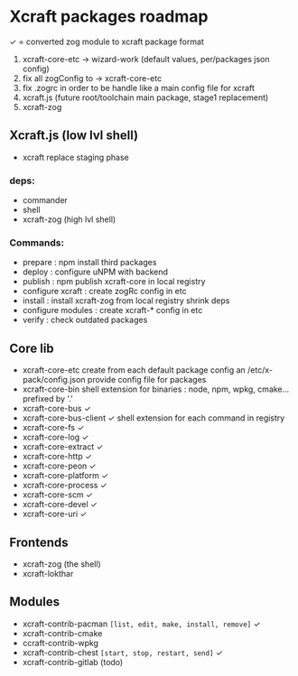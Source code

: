# Xcraft packages roadmap
✓ = converted zog module to xcraft package format


1. xcraft-core-etc -> wizard-work (default values, per/packages json config)
2. fix all zogConfig to -> xcraft-core-etc
3. fix .zogrc in order to be handle like a main config file for xcraft
4. xcraft.js (future root/toolchain main package, stage1 replacement)
5. xcraft-zog


## Xcraft.js (low lvl shell)
- xcraft
  replace staging phase

### deps:
  - commander
  - shell
  - xcraft-zog (high lvl shell)

### Commands:
  - prepare : npm install third packages
  - deploy  : configure uNPM with backend
  - publish : npm publish xcraft-core in local registry
  - configure xcraft  : create zogRc config in etc
  - install : install xcraft-zog from local registry
              shrink deps
  - configure modules : create xcraft-* config in etc
  - verify  : check outdated packages

## Core lib
- xcraft-core-etc
    create from each default package config an /etc/x-pack/config.json
    provide config file for packages
- xcraft-core-bin
    shell extension for binaries : node, npm, wpkg, cmake... prefixed by '.'
- xcraft-core-bus ✓
- xcraft-core-bus-client ✓
  shell extension for each command in registry
- xcraft-core-fs ✓
- xcraft-core-log ✓
- xcraft-core-extract ✓
- xcraft-core-http ✓
- xcraft-core-peon ✓
- xcraft-core-platform ✓
- xcraft-core-process ✓
- xcraft-core-scm ✓
- xcraft-core-devel ✓
- xcraft-core-uri ✓


## Frontends

- xcraft-zog (the shell)
- xcraft-lokthar


## Modules

- xcraft-contrib-pacman `[list, edit, make, install, remove]` ✓
- xcraft-contrib-cmake
- ccraft-contrib-wpkg
- xcraft-contrib-chest `[start, stop, restart, send]`  ✓
- xcraft-contrib-gitlab (todo)
